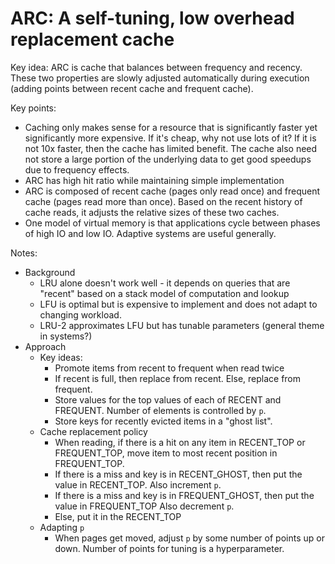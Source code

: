# ARC: A self-tuning, low overhead replacement cache

Key idea: ARC is cache that balances between frequency and recency. These two properties are slowly adjusted automatically during execution (adding points between recent cache and frequent cache).

Key points:
* Caching only makes sense for a resource that is significantly faster yet significantly more expensive. If it's cheap, why not use lots of it? If it is not 10x faster, then the cache has limited benefit. The cache also need not store a large portion of the underlying data to get good speedups due to frequency effects.
* ARC has high hit ratio while maintaining simple implementation
* ARC is composed of recent cache (pages only read once) and frequent cache (pages read more than once). Based on the recent history of cache reads, it adjusts the relative sizes of these two caches.
* One model of virtual memory is that applications cycle between phases of high IO and low IO. Adaptive systems are useful generally.

Notes:
* Background
  * LRU alone doesn't work well - it depends on queries that are "recent" based on a stack model of computation and lookup
  * LFU is optimal but is expensive to implement and does not adapt to changing workload.
  * LRU-2 approximates LFU but has tunable parameters (general theme in systems?)
* Approach
  * Key ideas:
    * Promote items from recent to frequent when read twice
    * If recent is full, then replace from recent. Else, replace from frequent.
    * Store values for the top values of each of RECENT and FREQUENT. Number of elements is controlled by `p`.
    * Store keys for recently evicted items in a "ghost list".
  * Cache replacement policy
    * When reading, if there is a hit on any item in RECENT_TOP or FREQUENT_TOP, move item to most recent position in FREQUENT_TOP.
    * If there is a miss and key is in RECENT_GHOST, then put the value in RECENT_TOP. Also increment `p`.
    * If there is a miss and key is in FREQUENT_GHOST, then put the value in FREQUENT_TOP Also decrement `p`.
    * Else, put it in the RECENT_TOP
  * Adapting `p`
    * When pages get moved, adjust `p` by some number of points up or down. Number of points for tuning is a hyperparameter.